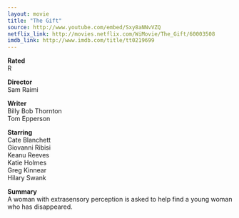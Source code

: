 ```yaml
---
layout: movie
title: "The Gift"
source: http://www.youtube.com/embed/Sxy8aNNvVZQ
netflix_link: http://movies.netflix.com/WiMovie/The_Gift/60003508
imdb_link: http://www.imdb.com/title/tt0219699
---
```


__Rated__<br /><span class="rated ts">R</span>

__Director__<br />Sam Raimi

__Writer__<br />Billy Bob Thornton<br />Tom Epperson

__Starring__<br />Cate Blanchett<br />Giovanni Ribisi<br />Keanu Reeves<br />Katie Holmes<br />Greg Kinnear<br />Hilary Swank

__Summary__<br />A woman with extrasensory perception is asked to help find a young woman who has disappeared.